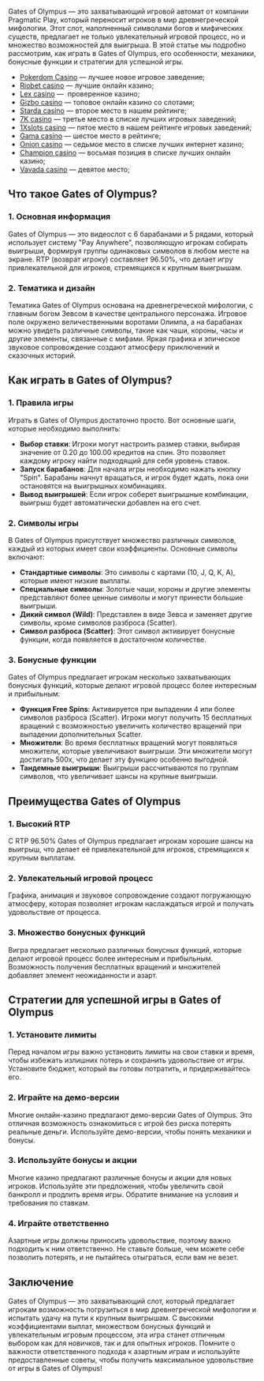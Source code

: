 Gates of Olympus — это захватывающий игровой автомат от компании Pragmatic Play, который переносит игроков в мир древнегреческой мифологии. Этот слот, наполненный символами богов и мифических существ, предлагает не только увлекательный игровой процесс, но и множество возможностей для выигрыша. В этой статье мы подробно рассмотрим, как играть в Gates of Olympus, его особенности, механики, бонусные функции и стратегии для успешной игры.

* [Pokerdom Casino](https://brandplay.link/FwVc4f) — лучшее новое игровое заведение;
* [Riobet casino](https://brandplay.link/TnjsxFvH) — лучшие онлайн казино;
* [Lex casino](https://brandplay.link/VMqNXPFs) —  проверенное казино;
* [Gizbo casino](https://brandplay.link/rvzLrVLp) — топовое онлайн казино со слотами;
* [Starda casino](https://brandplay.link/HDcDrxLk) — второе место в нашем рейтинге;
* [7K casino](https://brandplay.link/dd46bNgD) — третье место в списке лучших игровых заведений;
* [1Xslots casino](https://brandplay.link/J2ZbqMPZ) — пятое место в нашем рейтинге игровых заведений;
* [Gama casino](https://brandplay.link/RD52jZbL) — шестое место в рейтинге;
* [Onion casino](https://brandplay.link/8LcS6Djb) — седьмое место в списке лучших интернет казино;
* [Champion casino](https://temon-gter.cfd/go/9n8?p56190p303844p3509t17502) — восьмая позиция в списке лучших онлайн казино;
* [Vavada casino](https://vavadapartner.pro/?promo=75590753-cc8b-4c4a-8d71-99b7a2293439-jud\&target=register) — девятое место;

## Что такое Gates of Olympus?

### 1. Основная информация

Gates of Olympus — это видеослот с 6 барабанами и 5 рядами, который использует систему "Pay Anywhere", позволяющую игрокам собирать выигрыши, формируя группы одинаковых символов в любом месте на экране. RTP (возврат игроку) составляет 96.50%, что делает игру привлекательной для игроков, стремящихся к крупным выигрышам.

### 2. Тематика и дизайн

Тематика Gates of Olympus основана на древнегреческой мифологии, с главным богом Зевсом в качестве центрального персонажа. Игровое поле окружено величественными воротами Олимпа, а на барабанах можно увидеть различные символы, такие как чаши, короны, часы и другие элементы, связанные с мифами. Яркая графика и эпическое звуковое сопровождение создают атмосферу приключений и сказочных историй.

## Как играть в Gates of Olympus?

### 1. Правила игры

Играть в Gates of Olympus достаточно просто. Вот основные шаги, которые необходимо выполнить:

* **Выбор ставки**: Игроки могут настроить размер ставки, выбирая значение от 0.20 до 100.00 кредитов на спин. Это позволяет каждому игроку найти подходящий для себя уровень ставок.
* **Запуск барабанов**: Для начала игры необходимо нажать кнопку "Spin". Барабаны начнут вращаться, и игрок будет ждать, пока они остановятся на выигрышных комбинациях.
* **Вывод выигрышей**: Если игрок соберет выигрышные комбинации, выигрыш будет автоматически добавлен на его счет.

### 2. Символы игры

В Gates of Olympus присутствует множество различных символов, каждый из которых имеет свои коэффициенты. Основные символы включают:

* **Стандартные символы**: Это символы с картами (10, J, Q, K, A), которые имеют низкие выплаты.
* **Специальные символы**: Золотые чаши, короны и другие элементы представляют более ценные символы и могут принести большие выигрыши.
* **Дикий символ (Wild)**: Представлен в виде Зевса и заменяет другие символы, кроме символов разброса (Scatter).
* **Символ разброса (Scatter)**: Этот символ активирует бонусные функции, когда появляется в достаточном количестве.

### 3. Бонусные функции

Gates of Olympus предлагает игрокам несколько захватывающих бонусных функций, которые делают игровой процесс более интересным и прибыльным:

* **Функция Free Spins**: Активируется при выпадении 4 или более символов разброса (Scatter). Игроки могут получить 15 бесплатных вращений с возможностью увеличить количество вращений при выпадении дополнительных Scatter.
* **Множители**: Во время бесплатных вращений могут появляться множители, которые увеличивают выигрыши. Эти множители могут достигать 500x, что делает эту функцию особенно выгодной.
* **Тандемные выигрыши**: Выигрыши рассчитываются по группам символов, что увеличивает шансы на крупные выигрыши.

## Преимущества Gates of Olympus

### 1. Высокий RTP

С RTP 96.50% Gates of Olympus предлагает игрокам хорошие шансы на выигрыш, что делает её привлекательной для игроков, стремящихся к крупным выплатам.

### 2. Увлекательный игровой процесс

Графика, анимация и звуковое сопровождение создают погружающую атмосферу, которая позволяет игрокам наслаждаться игрой и получать удовольствие от процесса.

### 3. Множество бонусных функций

Bигра предлагает несколько различных бонусных функций, которые делают игровой процесс более интересным и прибыльным. Возможность получения бесплатных вращений и множителей добавляет элемент неожиданности и азарт.

## Стратегии для успешной игры в Gates of Olympus

### 1. Установите лимиты

Перед началом игры важно установить лимиты на свои ставки и время, чтобы избежать излишних потерь и сохранить удовольствие от игры. Установите бюджет, который вы готовы потратить, и придерживайтесь его.

### 2. Играйте на демо-версии

Многие онлайн-казино предлагают демо-версии Gates of Olympus. Это отличная возможность ознакомиться с игрой без риска потерять реальные деньги. Используйте демо-версии, чтобы понять механики и бонусы.

### 3. Используйте бонусы и акции

Многие казино предлагают различные бонусы и акции для новых игроков. Используйте эти предложения, чтобы увеличить свой банкролл и продлить время игры. Обратите внимание на условия и требования по ставкам.

### 4. Играйте ответственно

Азартные игры должны приносить удовольствие, поэтому важно подходить к ним ответственно. Не ставьте больше, чем можете себе позволить потерять, и не пытайтесь отыграться, если вам не везет.

## Заключение

Gates of Olympus — это захватывающий слот, который предлагает игрокам возможность погрузиться в мир древнегреческой мифологии и испытать удачу на пути к крупным выигрышам. С высокими коэффициентами выплат, множеством бонусных функций и увлекательным игровым процессом, эта игра станет отличным выбором как для новичков, так и для опытных игроков. Помните о важности ответственного подхода к азартным играм и используйте предоставленные советы, чтобы получить максимальное удовольствие от игры в Gates of Olympus!

